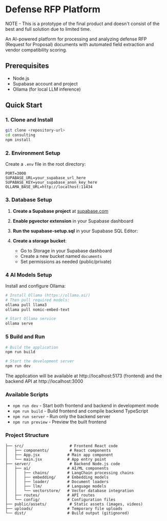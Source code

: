 # Defense RFP Platform

NOTE - This is a prototype of the final product and doesn't consist of the best and full solution due to limited time. 

An AI-powered platform for processing and analyzing defense RFP (Request for Proposal) documents with automated field extraction and vendor compatibility scoring.

## Prerequisites

- Node.js
- Supabase account and project
- Ollama (for local LLM inference)

## Quick Start

### 1. Clone and Install

```bash
git clone <repository-url>
cd consulting
npm install
```

### 2. Environment Setup

Create a `.env` file in the root directory:

```env
PORT=3000
SUPABASE_URL=your_supabase_url_here
SUPABASE_KEY=your_supabase_anon_key_here
OLLAMA_BASE_URL=http://localhost:11434
```

### 3. Database Setup
1. **Create a Supabase project** at [supabase.com](https://supabase.com)

2. **Enable pgvector extension** in your Supabase dashboard
   
3. **Run the supabase-setup.sql** in your Supabase SQL Editor:

4. **Create a storage bucket**:
   - Go to Storage in your Supabase dashboard
   - Create a new bucket named `documents`
   - Set permissions as needed (public/private)

### 4 AI Models Setup

Install and configure Ollama:

```bash
# Install Ollama (https://ollama.ai/)
# Then pull required models:
ollama pull llama3
ollama pull nomic-embed-text

# Start Ollama service
ollama serve
```

### 5 Build and Run

```bash
# Build the application
npm run build

# Start the development server
npm run dev
```

The application will be available at http://localhost:5173 (frontend) and the backend API at http://localhost:3000

### Available Scripts

- `npm run dev` - Start both frontend and backend in development mode
- `npm run build` - Build frontend and compile backend TypeScript
- `npm run server` - Run only the backend server
- `npm run preview` - Preview the built frontend

### Project Structure

```
├── src/                    # Frontend React code
│   ├── components/         # React components
│   ├── App.jsx            # Main app component
│   └── main.jsx           # App entry point
├── server/                 # Backend Node.js code
│   ├── ai/                # AI/ML components
│   │   ├── chains/        # LangChain processing chains
│   │   ├── embedding/     # Embedding models
│   │   ├── loader/        # Document loaders
│   │   ├── llm/           # Language models
│   │   └── vectorstore/   # Vector database integration
│   ├── routes/            # API routes
│   └── config/            # Configuration files
├── public/assets/          # Static assets (images, videos)
├── uploads/               # Temporary file uploads
└── dist/                  # Build output (gitignored)
```
